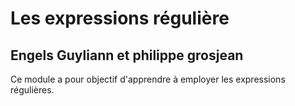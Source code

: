 # Les expressions régulière
## Engels Guyliann et philippe grosjean

Ce module a pour objectif d'apprendre à employer les expressions régulières.

